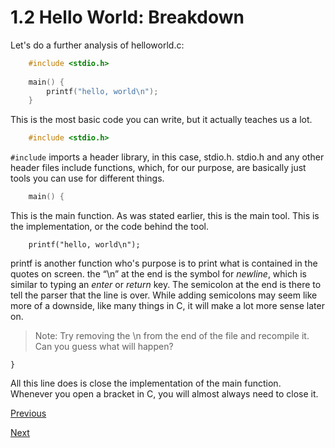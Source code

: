 # 1.2 Hello World: Breakdown
Let's do a further analysis of helloworld.c:

```c
    #include <stdio.h>
    
    main() {
    	printf("hello, world\n");
    }
```

This is the most basic code you can write, but it actually teaches us a lot.

```c
    #include <stdio.h>
```

`#include` imports a header library, in this case, stdio.h. stdio.h and any other header files include functions, which, for our purpose, are basically just tools you can use for different things.

```c
    main() {
```

This is the main function. As was stated earlier, this is the main tool. This is the implementation, or the code behind the tool.

    	printf("hello, world\n");

printf is another function who's purpose is to print what is contained in the quotes on screen. the “\\n” at the end is the symbol for _newline_, which is similar to typing an _enter_ or _return_ key. The semicolon at the end is there to tell the parser that the line is over. While adding semicolons may seem like more of a downside, like many things in C, it will make a lot more sense later on.

> Note: Try removing the \\n from the end of the file and recompile it. Can you guess what will happen?

    }

All this line does is close the implementation of the main function. Whenever you open a bracket in C, you will almost always need to close it.

[Previous](1.1%20Hello%20World.md)

[Next](1.3%20The%20While%20Loop.md)
